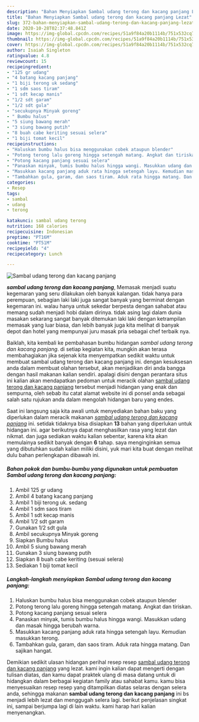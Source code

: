 ```yaml
---
description: "Bahan Menyiapkan Sambal udang terong dan kacang panjang Lezat"
title: "Bahan Menyiapkan Sambal udang terong dan kacang panjang Lezat"
slug: 372-bahan-menyiapkan-sambal-udang-terong-dan-kacang-panjang-lezat
date: 2020-10-28T02:37:48.841Z
image: https://img-global.cpcdn.com/recipes/51a9f84a20b1114b/751x532cq70/sambal-udang-terong-dan-kacang-panjang-foto-resep-utama.jpg
thumbnail: https://img-global.cpcdn.com/recipes/51a9f84a20b1114b/751x532cq70/sambal-udang-terong-dan-kacang-panjang-foto-resep-utama.jpg
cover: https://img-global.cpcdn.com/recipes/51a9f84a20b1114b/751x532cq70/sambal-udang-terong-dan-kacang-panjang-foto-resep-utama.jpg
author: Isaiah Singleton
ratingvalue: 4.8
reviewcount: 15
recipeingredient:
- "125 gr udang"
- "4 batang kacang panjang"
- "1 biji terong uk sedang"
- "1 sdm saos tiram"
- "1 sdt kecap manis"
- "1/2 sdt garam"
- "1/2 sdt gula"
- "secukupnya Minyak goreng"
- " Bumbu halus"
- "5 siung bawang merah"
- "3 siung bawang putih"
- "8 buah cabe keriting sesuai selera"
- "1 biji tomat kecil"
recipeinstructions:
- "Haluskan bumbu halus bisa menggunakan cobek ataupun blender"
- "Potong terong lalu goreng hingga setengah matang. Angkat dan tiriskan."
- "Potong kacang panjang sesuai selera"
- "Panaskan minyak, tumis bumbu halus hingga wangi. Masukkan udang dan masak hingga berubah warna."
- "Masukkan kacang panjang aduk rata hingga setengah layu. Kemudian masukkan terong."
- "Tambahkan gula, garam, dan saos tiram. Aduk rata hingga matang. Dan sajikan hangat."
categories:
- Resep
tags:
- sambal
- udang
- terong

katakunci: sambal udang terong 
nutrition: 168 calories
recipecuisine: Indonesian
preptime: "PT16M"
cooktime: "PT51M"
recipeyield: "4"
recipecategory: Lunch

---
```



![Sambal udang terong dan kacang panjang](https://img-global.cpcdn.com/recipes/51a9f84a20b1114b/751x532cq70/sambal-udang-terong-dan-kacang-panjang-foto-resep-utama.jpg)

<b><i>sambal udang terong dan kacang panjang</i></b>, Memasak menjadi suatu kegemaran yang seru dilakukan oleh banyak kalangan. tidak hanya para perempuan, sebagian laki laki juga sangat banyak yang berminat dengan kegemaran ini. walau hanya untuk sekedar berpesta dengan sahabat atau memang sudah menjadi hobi dalam dirinya. tidak asing lagi dalam dunia masakan sekarang sangat banyak ditemukan laki laki dengan ketrampilan memasak yang luar biasa, dan lebih banyak juga kita melihat di banyak depot dan hotel yang mempunyai juru masak pria sebagai chef terbaik nya.



Baiklah, kita kembali ke pembahasan bumbu hidangan <i>sambal udang terong dan kacang panjang</i>. di setiap kegiatan kita, mungkin akan terasa membahagiakan jika sejenak kita menyempatkan sedikit waktu untuk membuat sambal udang terong dan kacang panjang ini. dengan kesuksesan anda dalam membuat olahan tersebut, akan menjadikan diri anda bangga dengan hasil makanan kalian sendiri. apalagi disini dengan perantara situs ini kalian akan mendapatkan pedoman untuk meracik olahan <u>sambal udang terong dan kacang panjang</u> tersebut menjadi hidangan yang enak dan sempurna, oleh sebab itu catat alamat website ini di ponsel anda sebagai salah satu rujukan anda dalam mengolah hidangan baru yang endes.


Saat ini langsung saja kita awali untuk menyediakan bahan baku yang diperlukan dalam meracik makanan <u><i>sambal udang terong dan kacang panjang</i></u> ini. setidak tidaknya bisa disiapkan <b>13</b> bahan yang diperlukan untuk hidangan ini. agar berikutnya dapat menghasilkan rasa yang lezat dan nikmat. dan juga sediakan waktu kalian sebentar, karena kita akan memulainya sedikit banyak dengan <b>6</b> tahap. saya menginginkan semua yang dibutuhkan sudah kalian miliki disini, yuk mari kita buat dengan melihat dulu bahan perlengkapan dibawah ini.

<!--inarticleads1-->

##### Bahan pokok dan bumbu-bumbu yang digunakan untuk pembuatan Sambal udang terong dan kacang panjang:

1. Ambil 125 gr udang
1. Ambil 4 batang kacang panjang
1. Ambil 1 biji terong uk. sedang
1. Ambil 1 sdm saos tiram
1. Ambil 1 sdt kecap manis
1. Ambil 1/2 sdt garam
1. Gunakan 1/2 sdt gula
1. Ambil secukupnya Minyak goreng
1. Siapkan  Bumbu halus
1. Ambil 5 siung bawang merah
1. Gunakan 3 siung bawang putih
1. Siapkan 8 buah cabe keriting (sesuai selera)
1. Sediakan 1 biji tomat kecil




<!--inarticleads2-->

##### Langkah-langkah menyiapkan Sambal udang terong dan kacang panjang:

1. Haluskan bumbu halus bisa menggunakan cobek ataupun blender
1. Potong terong lalu goreng hingga setengah matang. Angkat dan tiriskan.
1. Potong kacang panjang sesuai selera
1. Panaskan minyak, tumis bumbu halus hingga wangi. Masukkan udang dan masak hingga berubah warna.
1. Masukkan kacang panjang aduk rata hingga setengah layu. Kemudian masukkan terong.
1. Tambahkan gula, garam, dan saos tiram. Aduk rata hingga matang. Dan sajikan hangat.




Demikian sedikit ulasan hidangan perihal resep resep <u>sambal udang terong dan kacang panjang</u> yang lezat. kami ingin kalian dapat mengerti dengan tulisan diatas, dan kamu dapat praktek ulang di masa datang untuk di hidangkan dalam berbagai kegiatan family atau sahabat kamu. kamu bisa menyesuaikan resep resep yang ditampilkan diatas selaras dengan selera anda, sehingga makanan <b>sambal udang terong dan kacang panjang</b> ini bs menjadi lebih lezat dan menggugah selera lagi. berikut penjelasan singkat ini, sampai berjumpa lagi di lain waktu. kami harap hari kalian menyenangkan.

